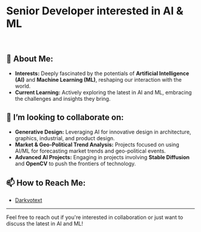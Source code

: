 # Senior Developer interested in AI & ML
<br>

## 🤖 About Me:
- **Interests:** Deeply fascinated by the potentials of **Artificial Intelligence (AI)** and **Machine Learning (ML)**, reshaping our interaction with the world.
- **Current Learning:** Actively exploring the latest in AI and ML, embracing the challenges and insights they bring.

## 🚀 I’m looking to collaborate on:
- **Generative Design:** Leveraging AI for innovative design in architecture, graphics, industrial, and product design.
- **Market & Geo-Political Trend Analysis:** Projects focused on using AI/ML for forecasting market trends and geo-political events.
- **Advanced AI Projects:** Engaging in projects involving **Stable Diffusion** and **OpenCV** to push the frontiers of technology.

## 📫 How to Reach Me:
- [Darkvotext](mailto:darktortext@gmail.com)


---

Feel free to reach out if you're interested in collaboration or just want to discuss the latest in AI and ML!


<!---
Darkvortext/Darkvortext is a ✨ special ✨ repository because its `README.md` (this file) appears on your GitHub profile.
You can click the Preview link to take a look at your changes.
--->
